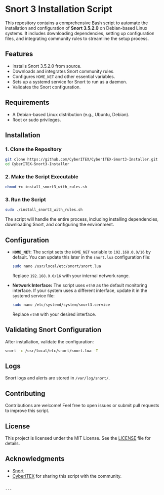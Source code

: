 # Snort 3 Installation Script

This repository contains a comprehensive Bash script to automate the installation and configuration of **Snort 3.5.2.0** on Debian-based Linux systems. It includes downloading dependencies, setting up configuration files, and integrating community rules to streamline the setup process.

## Features

- Installs Snort 3.5.2.0 from source.
- Downloads and integrates Snort community rules.
- Configures `HOME_NET` and other essential variables.
- Sets up a systemd service for Snort to run as a daemon.
- Validates the Snort configuration.

## Requirements

- A Debian-based Linux distribution (e.g., Ubuntu, Debian).
- Root or sudo privileges.

## Installation

### 1. Clone the Repository

```bash
git clone https://github.com/CyberITEX/CyberITEX-Snort3-Installer.git
cd CyberITEX-Snort3-Installer
```

### 2. Make the Script Executable

```bash
chmod +x install_snort3_with_rules.sh
```

### 3. Run the Script

```bash
sudo ./install_snort3_with_rules.sh
```

The script will handle the entire process, including installing dependencies, downloading Snort, and configuring the environment.

## Configuration

- **`HOME_NET`:** The script sets the `HOME_NET` variable to `192.168.0.0/16` by default. You can update this later in the `snort.lua` configuration file:
  ```bash
  sudo nano /usr/local/etc/snort/snort.lua
  ```
  Replace `192.168.0.0/16` with your internal network range.

- **Network Interface:** The script uses `eth0` as the default monitoring interface. If your system uses a different interface, update it in the systemd service file:
  ```bash
  sudo nano /etc/systemd/system/snort3.service
  ```
  Replace `eth0` with your desired interface.

## Validating Snort Configuration

After installation, validate the configuration:
```bash
snort -c /usr/local/etc/snort/snort.lua -T
```

## Logs

Snort logs and alerts are stored in `/var/log/snort/`.

## Contributing

Contributions are welcome! Feel free to open issues or submit pull requests to improve this script.

## License

This project is licensed under the MIT License. See the [LICENSE](LICENSE) file for details.

## Acknowledgments

- [Snort](https://www.snort.org/)
- [CyberITEX](https://cyberitex.com/) for sharing this script with the community.
```

---